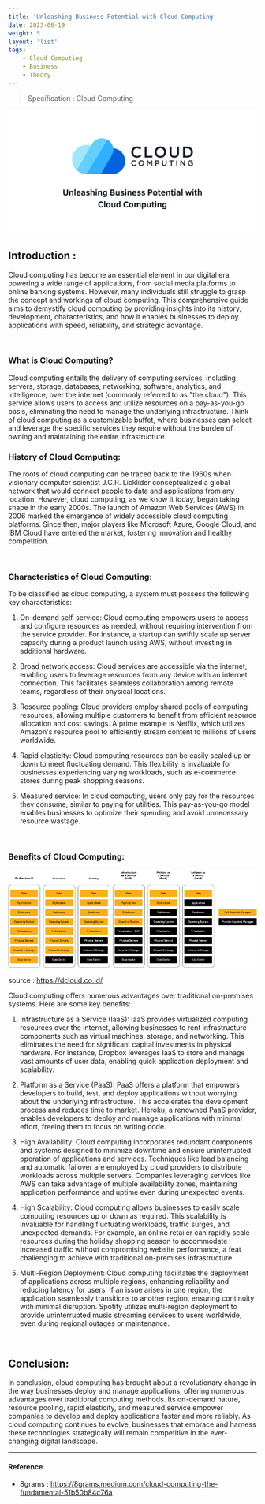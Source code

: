 ```yaml
---
title: 'Unleashing Business Potential with Cloud Computing'
date: 2023-06-19
weight: 5
layout: 'list'
tags:
    - Cloud Computing
    - Business
    - Theory
---
```

> Specification : Cloud Computing

![cloud-computing](./images/cloud-computing.png)

## Introduction :
Cloud computing has become an essential element in our digital era, powering a wide range of applications, from social media platforms to online banking systems. However, many individuals still struggle to grasp the concept and workings of cloud computing. This comprehensive guide aims to demystify cloud computing by providing insights into its history, development, characteristics, and how it enables businesses to deploy applications with speed, reliability, and strategic advantage.

&nbsp;

### What is Cloud Computing?
Cloud computing entails the delivery of computing services, including servers, storage, databases, networking, software, analytics, and intelligence, over the internet (commonly referred to as "the cloud"). This service allows users to access and utilize resources on a pay-as-you-go basis, eliminating the need to manage the underlying infrastructure. Think of cloud computing as a customizable buffet, where businesses can select and leverage the specific services they require without the burden of owning and maintaining the entire infrastructure.

### History of Cloud Computing:
The roots of cloud computing can be traced back to the 1960s when visionary computer scientist J.C.R. Licklider conceptualized a global network that would connect people to data and applications from any location. However, cloud computing, as we know it today, began taking shape in the early 2000s. The launch of Amazon Web Services (AWS) in 2006 marked the emergence of widely accessible cloud computing platforms. Since then, major players like Microsoft Azure, Google Cloud, and IBM Cloud have entered the market, fostering innovation and healthy competition.

&nbsp;

### Characteristics of Cloud Computing:
To be classified as cloud computing, a system must possess the following key characteristics:

1. On-demand self-service: Cloud computing empowers users to access and configure resources as needed, without requiring intervention from the service provider. For instance, a startup can swiftly scale up server capacity during a product launch using AWS, without investing in additional hardware.

2. Broad network access: Cloud services are accessible via the internet, enabling users to leverage resources from any device with an internet connection. This facilitates seamless collaboration among remote teams, regardless of their physical locations.

3. Resource pooling: Cloud providers employ shared pools of computing resources, allowing multiple customers to benefit from efficient resource allocation and cost savings. A prime example is Netflix, which utilizes Amazon's resource pool to efficiently stream content to millions of users worldwide.

4. Rapid elasticity: Cloud computing resources can be easily scaled up or down to meet fluctuating demand. This flexibility is invaluable for businesses experiencing varying workloads, such as e-commerce stores during peak shopping seasons.

5. Measured service: In cloud computing, users only pay for the resources they consume, similar to paying for utilities. This pay-as-you-go model enables businesses to optimize their spending and avoid unnecessary resource wastage.

&nbsp;

### Benefits of Cloud Computing:
![iaas](./images/iaas.png)

source : https://dcloud.co.id/

Cloud computing offers numerous advantages over traditional on-premises systems. Here are some key benefits:

1. Infrastructure as a Service (IaaS): IaaS provides virtualized computing resources over the internet, allowing businesses to rent infrastructure components such as virtual machines, storage, and networking. This eliminates the need for significant capital investments in physical hardware. For instance, Dropbox leverages IaaS to store and manage vast amounts of user data, enabling quick application deployment and scalability.

2. Platform as a Service (PaaS): PaaS offers a platform that empowers developers to build, test, and deploy applications without worrying about the underlying infrastructure. This accelerates the development process and reduces time to market. Heroku, a renowned PaaS provider, enables developers to deploy and manage applications with minimal effort, freeing them to focus on writing code.

3. High Availability: Cloud computing incorporates redundant components and systems designed to minimize downtime and ensure uninterrupted operation of applications and services. Techniques like load balancing and automatic failover are employed by cloud providers to distribute workloads across multiple servers. Companies leveraging services like AWS can take advantage of multiple availability zones, maintaining application performance and uptime even during unexpected events.

4. High Scalability: Cloud computing allows businesses to easily scale computing resources up or down as required. This scalability is invaluable for handling fluctuating workloads, traffic surges, and unexpected demands. For example, an online retailer can rapidly scale resources during the holiday shopping season to accommodate increased traffic without compromising website performance, a feat challenging to achieve with traditional on-premises infrastructure.

5. Multi-Region Deployment: Cloud computing facilitates the deployment of applications across multiple regions, enhancing reliability and reducing latency for users. If an issue arises in one region, the application seamlessly transitions to another region, ensuring continuity with minimal disruption. Spotify utilizes multi-region deployment to provide uninterrupted music streaming services to users worldwide, even during regional outages or maintenance.

&nbsp;

## Conclusion:
In conclusion, cloud computing has brought about a revolutionary change in the way businesses deploy and manage applications, offering numerous advantages over traditional computing methods. Its on-demand nature, resource pooling, rapid elasticity, and measured service empower companies to develop and deploy applications faster and more reliably. As cloud computing continues to evolve, businesses that embrace and harness these technologies strategically will remain competitive in the ever-changing digital landscape.

---

#### Reference 
- 8grams : https://8grams.medium.com/cloud-computing-the-fundamental-51b50b84c76a